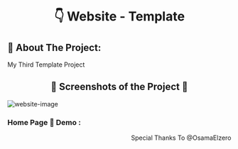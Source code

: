 <h1 align="center"> 👇 Website - Template</h1>

<h2>📄 About The Project:</h2>
<p>My Third Template Project</p>
<h2 align="center">📸 Screenshots of the Project 📸</h2>
<img src="https://i.imgur.com/964v2dU.jpg" alt="website-image">

<h3> Home Page 🏡 Demo :</h3>
<!-- <div align="center">🎁 <a href="https://ahmedmido77.github.io/Third-Template/" target="_blank"> 👉 Third-Template</a></div> -->
<p align="right">Special Thanks To @OsamaElzero</p>

